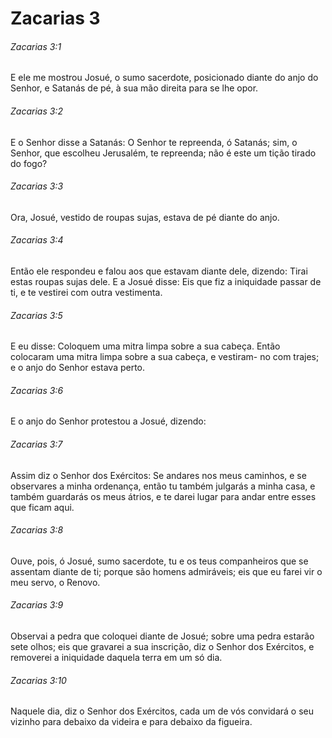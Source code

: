 # Zacarias 3

###### Zacarias 3:1

E ele me mostrou Josué, o sumo sacerdote, posicionado diante do anjo do Senhor, e Satanás de pé, à sua mão direita para se lhe opor.

###### Zacarias 3:2

E o Senhor disse a Satanás: O Senhor te repreenda, ó Satanás; sim, o Senhor, que escolheu Jerusalém, te repreenda; não é este um tição tirado do fogo?

###### Zacarias 3:3

Ora, Josué, vestido de roupas sujas, estava de pé diante do anjo.

###### Zacarias 3:4

Então ele respondeu e falou aos que estavam diante dele, dizendo: Tirai estas roupas sujas dele. E a Josué disse: Eis que fiz a iniquidade passar de ti, e te vestirei com outra vestimenta.

###### Zacarias 3:5

E eu disse: Coloquem uma mitra limpa sobre a sua cabeça. Então colocaram uma mitra limpa sobre a sua cabeça, e vestiram- no com trajes; e o anjo do Senhor estava perto.

###### Zacarias 3:6

E o anjo do Senhor protestou a Josué, dizendo:

###### Zacarias 3:7

Assim diz o Senhor dos Exércitos: Se andares nos meus caminhos, e se observares a minha ordenança, então tu também julgarás a minha casa, e também guardarás os meus átrios, e te darei lugar para andar entre esses que ficam aqui.

###### Zacarias 3:8

Ouve, pois, ó Josué, sumo sacerdote, tu e os teus companheiros que se assentam diante de ti; porque são homens admiráveis; eis que eu farei vir o meu servo, o Renovo.

###### Zacarias 3:9

Observai a pedra que coloquei diante de Josué; sobre uma pedra estarão sete olhos; eis que gravarei a sua inscrição, diz o Senhor dos Exércitos, e removerei a iniquidade daquela terra em um só dia.

###### Zacarias 3:10

Naquele dia, diz o Senhor dos Exércitos, cada um de vós convidará o seu vizinho para debaixo da videira e para debaixo da figueira.

